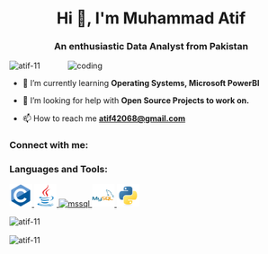 <h1 align="center">Hi 👋, I'm Muhammad Atif</h1>
<h3 align="center">An enthusiastic Data Analyst from Pakistan</h3>

<img align="right" alt="coding" width="400" src="![image](https://github.com/Atif-11/Atif-11/assets/119723850/e4dfe9de-cff9-4639-a1be-03c37fb15857)
">
<p align="left"> <img src="https://komarev.com/ghpvc/?username=atif-11&label=Profile%20views&color=0e75b6&style=flat" alt="atif-11" /> </p>

- 🌱 I’m currently learning **Operating Systems, Microsoft PowerBI**

- 🤝 I’m looking for help with **Open Source Projects to work on.**

- 📫 How to reach me **atif42068@gmail.com**

<h3 align="left">Connect with me:</h3>
<p align="left">
</p>

<h3 align="left">Languages and Tools:</h3>
<p align="left"> <a href="https://www.cprogramming.com/" target="_blank" rel="noreferrer"> <img src="https://raw.githubusercontent.com/devicons/devicon/master/icons/c/c-original.svg" alt="c" width="40" height="40"/> </a> <a href="https://www.java.com" target="_blank" rel="noreferrer"> <img src="https://raw.githubusercontent.com/devicons/devicon/master/icons/java/java-original.svg" alt="java" width="40" height="40"/> </a> <a href="https://www.microsoft.com/en-us/sql-server" target="_blank" rel="noreferrer"> <img src="https://www.svgrepo.com/show/303229/microsoft-sql-server-logo.svg" alt="mssql" width="40" height="40"/> </a> <a href="https://www.mysql.com/" target="_blank" rel="noreferrer"> <img src="https://raw.githubusercontent.com/devicons/devicon/master/icons/mysql/mysql-original-wordmark.svg" alt="mysql" width="40" height="40"/> </a> <a href="https://www.python.org" target="_blank" rel="noreferrer"> <img src="https://raw.githubusercontent.com/devicons/devicon/master/icons/python/python-original.svg" alt="python" width="40" height="40"/> </a> </p>

<p><img align="center" src="https://github-readme-stats.vercel.app/api/top-langs?username=atif-11&show_icons=true&locale=en&layout=compact" alt="atif-11" /></p>

<p><img align="center" src="https://github-readme-streak-stats.herokuapp.com/?user=atif-11&" alt="atif-11" /></p>
